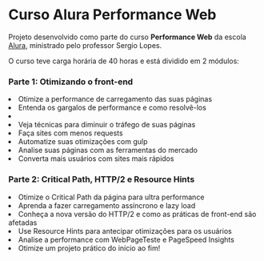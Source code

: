 # Curso Alura Performance Web

<p>Projeto desenvolvido como parte do curso <b>Performance Web</b> da escola <a href="https://www.alura.com.br/">Alura</a>, ministrado pelo professor Sergio Lopes.</p>
<p>O curso teve carga horária de 40 horas e está dividido em 2 módulos:</p>

<h3>Parte 1: Otimizando o front-end</h3>

<li>Otimize a performance de carregamento das suas páginas</li>
<li>Entenda os gargalos de performance e como resolvê-los</li>
<li><li>Veja técnicas para diminuir o tráfego de suas páginas</li>
<li>Faça sites com menos requests</li>
<li>Automatize suas otimizações com gulp</li>
<li>Analise suas páginas com as ferramentas do mercado</li>
<li>Converta mais usuários com sites mais rápidos</li>

<h3>Parte 2: Critical Path, HTTP/2 e Resource Hints</h3>

<li>Otimize o Critical Path da página para ultra performance</li>
<li>Aprenda a fazer carregamento assíncrono e lazy load</li>
<li>Conheça a nova versão do HTTP/2 e como as práticas de front-end são afetadas</li>
<li>Use Resource Hints para antecipar otimizações para os usuários</li>
<li>Analise a performance com WebPageTeste e PageSpeed Insights</li>
<li>Otimize um projeto prático do início ao fim!</li>

